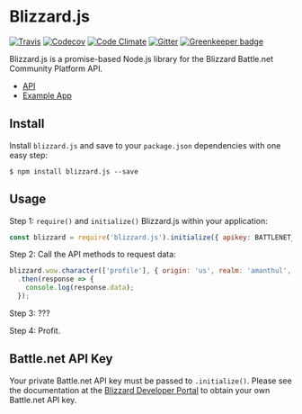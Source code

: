 # Blizzard.js

[![Travis](https://img.shields.io/travis/benweier/blizzard.js.svg?style=flat-square)](https://travis-ci.org/benweier/blizzard.js)
[![Codecov](https://img.shields.io/codecov/c/github/benweier/blizzard.js.svg?style=flat-square)](https://codecov.io/gh/benweier/blizzard.js)
[![Code Climate](https://img.shields.io/codeclimate/github/benweier/blizzard.js.svg?style=flat-square)](https://codeclimate.com/github/benweier/blizzard.js)
[![Gitter](https://img.shields.io/gitter/room/benweier/blizzard.js.svg?style=flat-square)](https://gitter.im/benweier/blizzard.js)
[![Greenkeeper badge](https://img.shields.io/badge/greenkeeper-enabled-brightgreen.svg?style=flat-square)](https://greenkeeper.io)

Blizzard.js is a promise-based Node.js library for the Blizzard Battle.net Community Platform API.

- [API](https://github.com/benweier/blizzard.js/blob/master/API.md)
- [Example App](https://github.com/benweier/blizzard.js/tree/example)

## Install

Install `blizzard.js` and save to your `package.json` dependencies with one easy step:

    $ npm install blizzard.js --save

## Usage

Step 1: `require()` and `initialize()` Blizzard.js within your application:

```javascript
const blizzard = require('blizzard.js').initialize({ apikey: BATTLENET_API_KEY });
```

Step 2: Call the API methods to request data:

```javascript
blizzard.wow.character(['profile'], { origin: 'us', realm: 'amanthul', name: 'charni' })
  .then(response => {
    console.log(response.data);
  });
```

Step 3: ???

Step 4: Profit.

## Battle.net API Key

Your private Battle.net API key must be passed to `.initialize()`. Please see the documentation at the [Blizzard Developer Portal](https://dev.battle.net) to obtain your own Battle.net API key.
